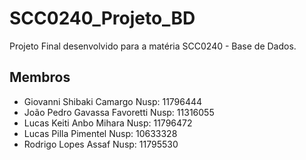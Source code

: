 # SCC0240_Projeto_BD
Projeto Final desenvolvido para a matéria SCC0240 - Base de Dados.

## Membros

- Giovanni Shibaki Camargo      Nusp: 11796444
- João Pedro Gavassa Favoretti  Nusp: 11316055
- Lucas Keiti Anbo Mihara       Nusp: 11796472
- Lucas Pilla Pimentel          Nusp: 10633328
- Rodrigo Lopes Assaf           Nusp: 11795530
